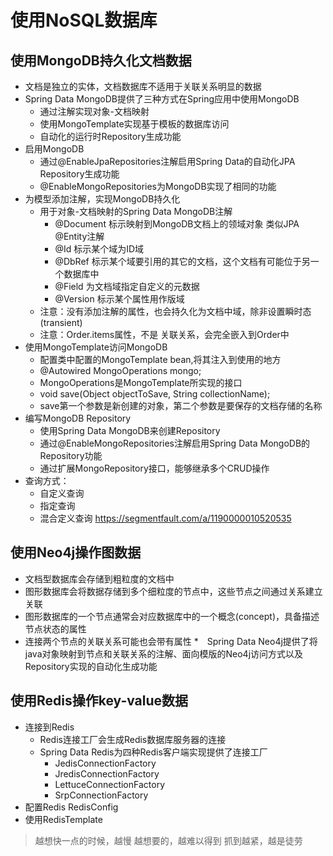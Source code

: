 # 使用NoSQL数据库

## 使用MongoDB持久化文档数据
* 文档是独立的实体，文档数据库不适用于关联关系明显的数据
* Spring Data MongoDB提供了三种方式在Spring应用中使用MongoDB
	* 通过注解实现对象-文档映射
	* 使用MongoTemplate实现基于模板的数据库访问
	* 自动化的运行时Repository生成功能
* 启用MongoDB
	* 通过@EnableJpaRepositories注解启用Spring Data的自动化JPA Repository生成功能
	* @EnableMongoRepositories为MongoDB实现了相同的功能
* 为模型添加注解，实现MongoDB持久化
	* 用于对象-文档映射的Spring Data MongoDB注解
		* @Document 标示映射到MongoDB文档上的领域对象		类似JPA @Entity注解
		* @Id 标示某个域为ID域
		* @DbRef 标示某个域要引用的其它的文档，这个文档有可能位于另一个数据库中
		* @Field 为文档域指定自定义的元数据
		* @Version 标示某个属性用作版域
	* 注意：没有添加注解的属性，也会持久化为文档中域，除非设置瞬时态(transient)		
	* 注意：Order.items属性，不是 关联关系，会完全嵌入到Order中
* 使用MongoTemplate访问MongoDB
	* 配置类中配置的MongoTemplate bean,将其注入到使用的地方
	* @Autowired MongoOperations mongo;
	* MongoOperations是MongoTemplate所实现的接口
	* void save(Object objectToSave, String collectionName); 
	* save第一个参数是新创建的对象，第二个参数是要保存的文档存储的名称
* 编写MongoDB Repository
	* 使用Spring Data MongoDB来创建Repository
	* 通过@EnableMongoRepositories注解启用Spring Data MongoDB的Repository功能
	* 通过扩展MongoRepository接口，能够继承多个CRUD操作
* 查询方式：
	* 自定义查询
	* 指定查询
	* 混合定义查询
https://segmentfault.com/a/1190000010520535

## 使用Neo4j操作图数据
* 文档型数据库会存储到粗粒度的文档中
* 图形数据库会将数据存储到多个细粒度的节点中，这些节点之间通过关系建立关联
* 图形数据库的一个节点通常会对应数据库中的一个概念(concept)，具备描述节点状态的属性
* 连接两个节点的关联关系可能也会带有属性
*　Spring Data Neo4j提供了将java对象映射到节点和关联关系的注解、面向模版的Neo4j访问方式以及Repository实现的自动化生成功能
 
## 使用Redis操作key-value数据
* 连接到Redis
	* Redis连接工厂会生成Redis数据库服务器的连接
	* Spring Data Redis为四种Redis客户端实现提供了连接工厂
		* JedisConnectionFactory
		* JredisConnectionFactory
		* LettuceConnectionFactory
		* SrpConnectionFactory
* 配置Redis  RedisConfig
* 使用RedisTemplate






> 越想快一点的时候，越慢
> 越想要的，越难以得到
> 抓到越紧，越是徒劳



